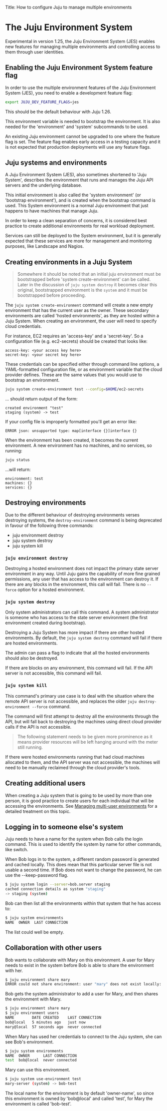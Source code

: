 Title: How to configure Juju to manage multiple environments  

# The Juju Environment System

Experimental in version 1.25, the Juju Environment System (JES) enables new
features for managing multiple environments and controlling access to them
through user identities.

## Enabling the Juju Environment System feature flag

In order to use the multiple environment features of the Juju Environment System
(JES), you need to enable a development feature flag:

```bash
export JUJU_DEV_FEATURE_FLAGS=jes
```

This should be the default behaviour with Juju 1.26.

This environment variable is needed to bootstrap the environment. It is also
needed for the 'environment' and 'system' subcommands to be used.

An existing Juju environment cannot be upgraded to one where the feature flag
is set. The feature flag enables early access in a testing capacity and it is
not expected that production deployments will use any feature flags.

## Juju systems and environments

A Juju Environment System (JES), also sometimes shortened to 'Juju System',
describes the environment that runs and manages the Juju API servers and the
underlying database.

This initial environment is also called the 'system environment' (or
'bootstrap environment'), and is created when the bootstrap command is used.
This System environment is a normal Juju environment that just happens to have
machines that manage Juju.

In order to keep a clean separation of concerns, it is considered best
practice to create additional environments for real workload deployment.

Services can still be deployed to the System environment, but it is generally
expected that these services are more for management and monitoring purposes,
like Landscape and Nagios.


## Creating environments in a Juju System

> Somewhere it should be noted that an initial juju environment must be
> bootstrapped before 'system create-environment' can be called.
> Later in the discussion of `juju system destroy` it becomes clear this
> original, bootstrapped environment is the `system` and it must be
> bootstrapped before proceeding.

The `juju system create-environment` command will create a new empty
environment that has the current user as the owner. These secondary
environments are called 'hosted environments', as they are hosted within a
Juju System. When creating an environment, the user will need to specify cloud
credentials.

For instance, EC2 requires an 'access-key' and a 'secret-key'. So a
configuration file (e.g. ec2-secrets) should be created that looks like:

```
access-key: <your access key here>
secret-key: <your secret key here>
```

These credentials can be specified either through command line options, a
YAML-formatted configuration file, or as environment variable that the cloud
provider defines. These are the same values that you would use to bootstrap an
environment.

```bash
juju system create-environment test --config=$HOME/ec2-secrets
```
... should return output of the form:

```no-highlight
created environment "test"
staging (system) -> test
```

If your config file is improperly formatted you'll get an error like:

```no-highlight
ERROR json: unsupported type: map[interface {}]interface {}
```

When the environment has been created, it becomes the current environment. A
new environment has no machines, and no services, so running:

```bash
juju status
```
...will return:

```no-highlight
environment: test
machines: {}
services: {}
```

## Destroying environments

Due to the different behaviour of destroying environments verses destroying
systems, the `destroy-environment` command is being deprecated in favour of
the following three commands:

- juju environment destroy
- juju system destroy
- juju system kill

### `juju environment destroy`

Destroying a hosted environment does not impact the primary state server
environment in any way.  Until Juju gains the capability of more fine grained
permissions, any user that has access to the environment can destroy it.  If
there are any blocks in the environment, this call will fail. There is no
`--force` option for a hosted environment.

### `juju system destroy`

Only system administrators can call this command. A system administrator is
someone who has access to the state server environment (the first environment
created during bootstrap).

Destroying a Juju System has more impact if there are other hosted
environments. By default, the `juju system destroy` command will fail if there
are hosted environments.

The admin can pass a flag to indicate that all the hosted environments should
also be destroyed.

If there are blocks on any environment, this command will fail.  If the API
server is not accessible, this command will fail.

### `juju system kill`

This command's primary use case is to deal with the situation where the remote
API server is not accessible, and replaces the older `juju destroy-environment
--force` command.

The command will first attempt to destroy all the environments through the
API, but will fall back to destroying the machines using direct cloud provider
calls if the API is not accessible.

> The following statement needs to be given more prominence as it means
> provider resources will be left hanging around with the meter still
> running.

If there were hosted environments running that had cloud machines allocated to
them, and the API server was not accessible, the machines will need to be
manually reclaimed through the cloud provider's tools.

## Creating additional users

When creating a Juju system that is going to be used by more than one person,
it is good practice to create users for each individual that will be accessing
the environments. See
[Managing multi-user environments](./juju-multiuser-environments.html) for
a detailed treatment on this topic.


## Logging in to someone else's system

Juju needs to have a name for the system when Bob calls the login command.
This is used to identify the system by name for other commands, like switch.

When Bob logs in to the system, a different random password is generated and
cached locally. This does mean that this particular server file is not usable
a second time. If Bob does not want to change the password, he can use the
--keep-password flag.

```bash
$ juju system login --server=bob.server staging
cached connection details as system "staging"
-> staging (system)
```

Bob can then list all the environments within that system that he has access
to:

```bash
$ juju system environments
NAME  OWNER  LAST CONNECTION
```

The list could well be empty.

## Collaboration with other users

Bob wants to collaborate with Mary on this environment. A user for Mary needs
to exist in the system before Bob is able to share the environment with her.

```bash
$ juju environment share mary
ERROR could not share environment: user "mary" does not exist locally: user "mary" not found
```

Bob gets the system administrator to add a user for Mary, and then shares the
environment with Mary.

```bash
$ juju environment share mary
$ juju environment users
NAME        DATE CREATED    LAST CONNECTION
bob@local   5 minutes ago   just now
mary@local  57 seconds ago  never connected
```

When Mary has used her credentials to connect to the Juju system, she can see
Bob's environment.

```bash
$ juju system environments
NAME  OWNER      LAST CONNECTION
test  bob@local  never connected
```

Mary can use this environment.

```bash
$ juju system use-environment test
mary-server (system) -> bob-test
```

The local name for the environment is by default 'owner-name', so since this
environment is owned by 'bob@local' and called 'test', for Mary the environment
is called 'bob-test'.
